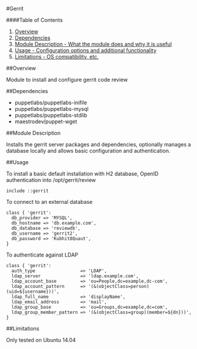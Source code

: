 #Gerrit

####Table of Contents

1. [Overview](#overview)
2. [Dependencies](#dependencies)
3. [Module Description - What the module does and why it is useful](#module-description)
4. [Usage - Configuration options and additional functionality](#usage)
5. [Limitations - OS compatibility, etc.](#limitations)

##Overview

Module to install and configure gerrit code review

##Dependencies

* puppetlabs/puppetlabs-inifile
* puppetlabs/puppetlabs-mysql
* puppetlabs/puppetlabs-stdlib
* maestrodev/puppet-wget

##Module Description

Installs the gerrit server packages and dependencies, optionally manages
a database locally and allows basic configuration and authentication.

##Usage

To install a basic default installation with H2 database, OpenID authentication
into /opt/gerrit/review

```puppet
include ::gerrit
```

To connect to an external database

```puppet
class { 'gerrit':
  db_provider => 'MYSQL',
  db_hostname => 'db.example.com',
  db_database => 'reviewdb',
  db_username => 'gerrit2',
  db_password => 'Kubhit8Quaut',
}
```

To authenticate against LDAP

```puppet
class { 'gerrit':
  auth_type                 => 'LDAP',
  ldap_server               => 'ldap.example.com',
  ldap_account_base         => 'ou=People,dc=example,dc-com',
  ldap_account_pattern      => '(&(objectClass=person)(uid=${username}))',
  ldap_full_name            => 'displayName',
  ldap_email_address        => 'mail',
  ldap_group_base           => 'ou=Groups,dc=example,dc=com',
  ldap_group_member_pattern => '(&(objectClass=group)(member=${dn}))',
}
```

##Limitations

Only tested on Ubuntu 14.04

